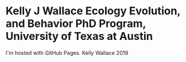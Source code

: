 <html>
<body>
<h1>Kelly J Wallace Ecology
  Evolution, and Behavior PhD Program, University of Texas at Austin</h1>
<p>I'm hosted with GitHub Pages. Kelly Wallace 2019</p>
</body>
</html>
